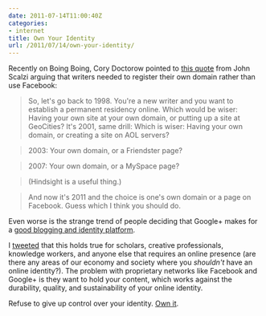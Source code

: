 ```yaml
---
date: 2011-07-14T11:00:40Z
categories:
- internet
title: Own Your Identity
url: /2011/07/14/own-your-identity/
---
```


Recently on Boing Boing, Cory Doctorow pointed to [this quote](http://boingboing.net/2011/06/29/why-writers-should-h.html) from John Scalzi arguing that writers needed to register their own domain rather than use Facebook:

> So, let's go back to 1998. You're a new writer and you want to establish a permanent residency online. Which would be wiser: Having your own site at your own domain, or putting up a site at GeoCities?
It's 2001, same drill: Which is wiser: Having your own domain, or creating a site on AOL servers?

> 2003: Your own domain, or a Friendster page?

> 2007: Your own domain, or a MySpace page?

> (Hindsight is a useful thing.)

> And now it's 2011 and the choice is one's own domain or a page on Facebook. Guess which I think you should do.

Even worse is the strange trend of people deciding that Google+ makes for a [good blogging and identity platform](http://marshallk.com/why-ill-never-redirect-my-personal-blog-to-google-plus).

I [tweeted](https://twitter.com/#!/jaheppler/status/86110158928887808) that this holds true for scholars, creative professionals, knowledge workers, and anyone else that requires an online presence (are there any areas of our economy and society where you *shouldn't* have an online identity?). The problem with proprietary networks like Facebook and Google+ is they want to hold your content, which works against the durability, quality, and sustainability of your online identity.

Refuse to give up control over your identity. [Own it](http://www.marco.org/2011/07/11/own-your-identity).
